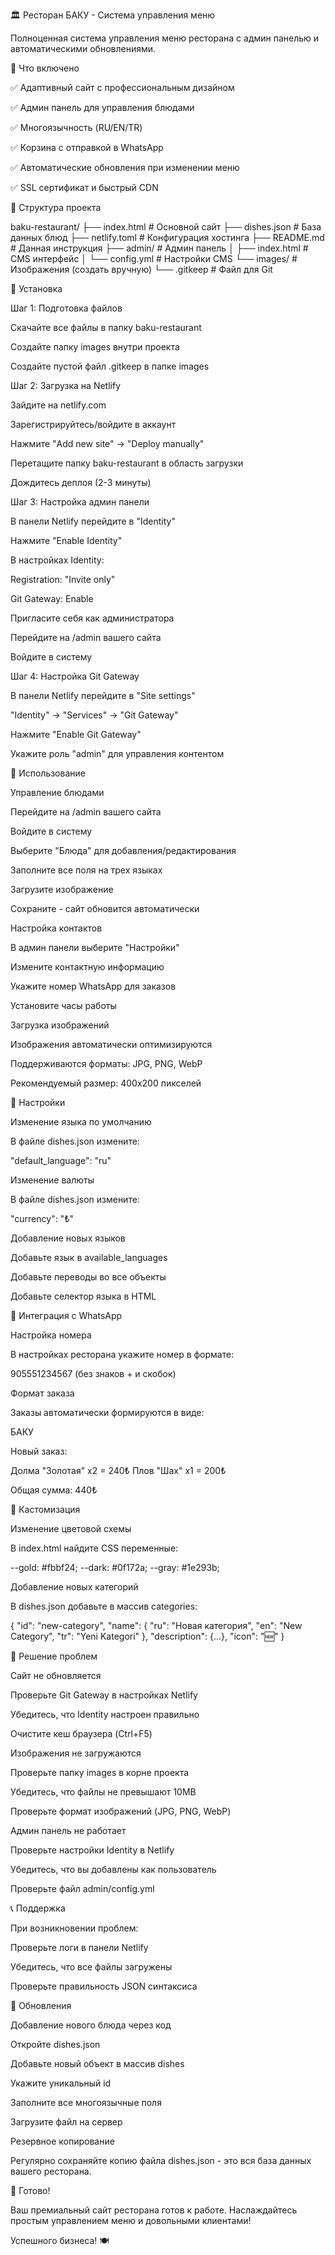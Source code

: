 🏛️ Ресторан БАКУ - Система управления меню

Полноценная система управления меню ресторана с админ панелью и автоматическими обновлениями.

🚀 Что включено





✅ Адаптивный сайт с профессиональным дизайном



✅ Админ панель для управления блюдами



✅ Многоязычность (RU/EN/TR)



✅ Корзина с отправкой в WhatsApp



✅ Автоматические обновления при изменении меню



✅ SSL сертификат и быстрый CDN

📁 Структура проекта

baku-restaurant/
├── index.html              # Основной сайт
├── dishes.json            # База данных блюд
├── netlify.toml           # Конфигурация хостинга
├── README.md              # Данная инструкция
├── admin/                 # Админ панель
│   ├── index.html        # CMS интерфейс
│   └── config.yml        # Настройки CMS
└── images/               # Изображения (создать вручную)
    └── .gitkeep         # Файл для Git


🎯 Установка

Шаг 1: Подготовка файлов





Скачайте все файлы в папку baku-restaurant



Создайте папку images внутри проекта



Создайте пустой файл .gitkeep в папке images

Шаг 2: Загрузка на Netlify





Зайдите на netlify.com



Зарегистрируйтесь/войдите в аккаунт



Нажмите "Add new site" → "Deploy manually"



Перетащите папку baku-restaurant в область загрузки



Дождитесь деплоя (2-3 минуты)

Шаг 3: Настройка админ панели





В панели Netlify перейдите в "Identity"



Нажмите "Enable Identity"



В настройках Identity:





Registration: "Invite only"



Git Gateway: Enable



Пригласите себя как администратора



Перейдите на /admin вашего сайта



Войдите в систему

Шаг 4: Настройка Git Gateway





В панели Netlify перейдите в "Site settings"



"Identity" → "Services" → "Git Gateway"



Нажмите "Enable Git Gateway"



Укажите роль "admin" для управления контентом

📝 Использование

Управление блюдами





Перейдите на /admin вашего сайта



Войдите в систему



Выберите "Блюда" для добавления/редактирования



Заполните все поля на трех языках



Загрузите изображение



Сохраните - сайт обновится автоматически

Настройка контактов





В админ панели выберите "Настройки"



Измените контактную информацию



Укажите номер WhatsApp для заказов



Установите часы работы

Загрузка изображений





Изображения автоматически оптимизируются



Поддерживаются форматы: JPG, PNG, WebP



Рекомендуемый размер: 400x200 пикселей

🔧 Настройки

Изменение языка по умолчанию

В файле dishes.json измените:

"default_language": "ru"


Изменение валюты

В файле dishes.json измените:

"currency": "₺"


Добавление новых языков





Добавьте язык в available_languages



Добавьте переводы во все объекты



Добавьте селектор языка в HTML

📱 Интеграция с WhatsApp

Настройка номера

В настройках ресторана укажите номер в формате:

905551234567 (без знаков + и скобок)


Формат заказа

Заказы автоматически формируются в виде:

БАКУ

Новый заказ:

Долма "Золотая" x2 = 240₺
Плов "Шах" x1 = 200₺

Общая сумма: 440₺


🎨 Кастомизация

Изменение цветовой схемы

В index.html найдите CSS переменные:

--gold: #fbbf24;
--dark: #0f172a;
--gray: #1e293b;


Добавление новых категорий

В dishes.json добавьте в массив categories:

{
  "id": "new-category",
  "name": {
    "ru": "Новая категория",
    "en": "New Category",
    "tr": "Yeni Kategori"
  },
  "description": {...},
  "icon": "🆕"
}


🐛 Решение проблем

Сайт не обновляется





Проверьте Git Gateway в настройках Netlify



Убедитесь, что Identity настроен правильно



Очистите кеш браузера (Ctrl+F5)

Изображения не загружаются





Проверьте папку images в корне проекта



Убедитесь, что файлы не превышают 10MB



Проверьте формат изображений (JPG, PNG, WebP)

Админ панель не работает





Проверьте настройки Identity в Netlify



Убедитесь, что вы добавлены как пользователь



Проверьте файл admin/config.yml

📞 Поддержка

При возникновении проблем:





Проверьте логи в панели Netlify



Убедитесь, что все файлы загружены



Проверьте правильность JSON синтаксиса

🔄 Обновления

Добавление нового блюда через код





Откройте dishes.json



Добавьте новый объект в массив dishes



Укажите уникальный id



Заполните все многоязычные поля



Загрузите файл на сервер

Резервное копирование

Регулярно сохраняйте копию файла dishes.json - это вся база данных вашего ресторана.



🌟 Готово!

Ваш премиальный сайт ресторана готов к работе. Наслаждайтесь простым управлением меню и довольными клиентами!

Успешного бизнеса! 🍽️